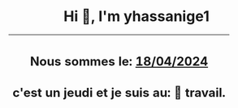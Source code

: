 <h1 align='center'>Hi 👋, I'm yhassanige1</h1>
<div align='center'>

|<h2 align='center'>Nous sommes le: <u>18/04/2024</u></h2><h2 align='center'>c'est un jeudi et je suis au: 🏢 travail.</h2>|
|---
</div>